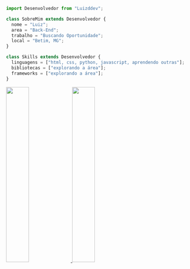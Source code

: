 ```js
import Desenvolvedor from "Luizddev";

class SobreMim extends Desenvolvedor {
  nome = "Luiz";
  area = "Back-End";
  trabalho = "Buscando Oportunidade";
  local = "Betim, MG";
}

class Skills extends Desenvolvedor {
  linguagens = ["html, css, python, javascript, aprendendo outras"];
  bibliotecas = ["explorando a área"];
  frameworks = ["explorando a área"];
}
```
<table >
  <a href="https://github.com/Luizddev">
    <img width="35%" 
        src="https://github-readme-stats.vercel.app/api?username=Luizddev&show_icons=true&count_private=true&hide_border=true&title_color=&icon_color=395fa1&text_color=ffffff&bg_color=0d1117"/>
    <img width="35%"
        src="https://github-readme-stats.vercel.app/api/top-langs/?username=Luizddev&layout=compact&hide_border=true&title_color=395fa1&text_color=ffffff&bg_color=0d1117&hide=jupyter%20notebook"/>
</table>

